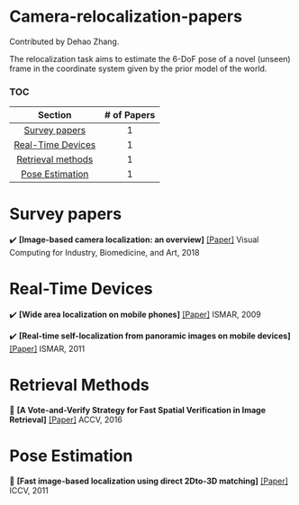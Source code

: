 # Camera-relocalization-papers

Contributed by Dehao Zhang.

The relocalization task aims to estimate the 6-DoF pose of a novel (unseen) frame in the coordinate system given by the prior model of the world. 



### TOC

| Section | # of Papers |
|:---:|:---:|
|[Survey papers](#Surveys) | 1|
|[Real-Time Devices](#realtime) | 1 |
|[Retrieval methods](#Retrieval) | 1 |
|[Pose Estimation](#Pose) | 1 |

<h1 id="Surveys">Survey papers</h1>

:heavy_check_mark: **[Image-based camera localization: an overview]** [[Paper]](https://arxiv.org/abs/1610.03660)  Visual Computing for Industry, Biomedicine, and Art, 2018



<h1 id="realtime">Real-Time Devices</h1>

:heavy_check_mark: **[Wide area localization on mobile phones]** [[Paper]](https://arbook.icg.tugraz.at/schmalstieg/Schmalstieg_162.pdf)  ISMAR, 2009

:heavy_check_mark: **[Real-time self-localization from panoramic images on mobile devices]** [[Paper]](https://arbook.icg.tugraz.at/schmalstieg/Schmalstieg_162.pdf)  ISMAR, 2011



<h1 id="Retrieval">Retrieval Methods</h1>

:radio_button: **[A Vote-and-Verify Strategy for Fast Spatial Verification in Image Retrieval]** [[Paper]](https://www.cs.unc.edu/~jtprice/papers/accv_2016_schoenberger.pdf)  ACCV, 2016



<h1 id="Pose">Pose Estimation</h1>

:radio_button: **[**Fast image-based localization using direct 2Dto-3D matching**]** [[Paper]](https://ieeexplore.ieee.org/stamp/stamp.jsp?tp=&arnumber=6162870)  ICCV, 2011

